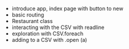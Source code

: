 - introduce app, index page with button to new
- basic routing
- Restaurant class
- interacting with the CSV with readline
- exploration with CSV.foreach
- adding to a CSV with .open (a)
